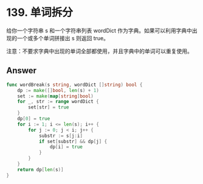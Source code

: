 # 139. 单词拆分

给你一个字符串 s 和一个字符串列表 wordDict 作为字典。如果可以利用字典中出现的一个或多个单词拼接出 s 则返回 true。

注意：不要求字典中出现的单词全部都使用，并且字典中的单词可以重复使用。

## Answer

```go
func wordBreak(s string, wordDict []string) bool {
    dp := make([]bool, len(s) + 1)
    set := make(map[string]bool)
    for _, str := range wordDict {
        set[str] = true
    }
    dp[0] = true
    for i := 1; i <= len(s); i++ {
        for j := 0; j < i; j++ {
            substr := s[j:i]
            if set[substr] && dp[j] {
                dp[i] = true
            }
        }
    }
    return dp[len(s)]
}
```